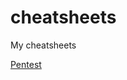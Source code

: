 # cheatsheets

My cheatsheets

[Pentest](https://github.com/0xblank/cheatsheets/blob/master/pentest.md)
